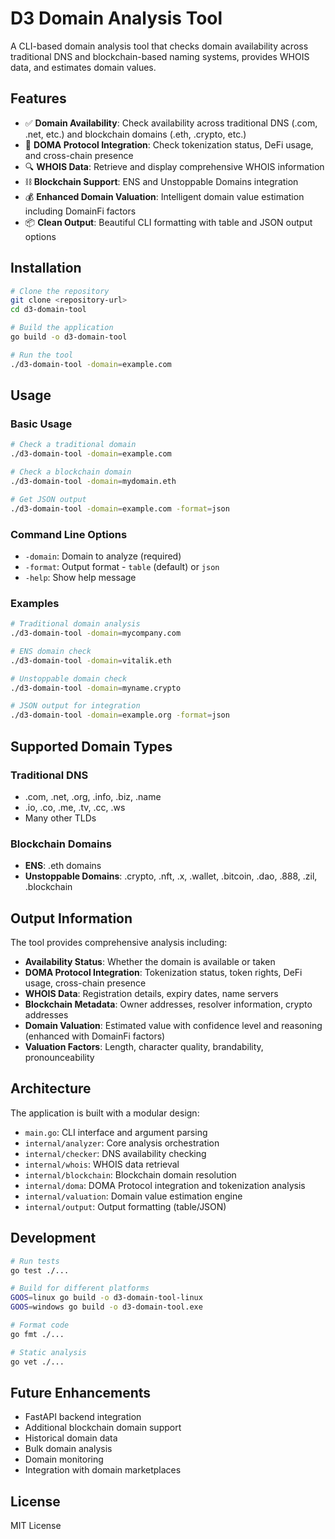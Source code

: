 # D3 Domain Analysis Tool

A CLI-based domain analysis tool that checks domain availability across traditional DNS and blockchain-based naming systems, provides WHOIS data, and estimates domain values.

## Features

- ✅ **Domain Availability**: Check availability across traditional DNS (.com, .net, etc.) and blockchain domains (.eth, .crypto, etc.)
- 🔶 **DOMA Protocol Integration**: Check tokenization status, DeFi usage, and cross-chain presence
- 🔍 **WHOIS Data**: Retrieve and display comprehensive WHOIS information
- ⛓️ **Blockchain Support**: ENS and Unstoppable Domains integration
- 💰 **Enhanced Domain Valuation**: Intelligent domain value estimation including DomainFi factors
- 📦 **Clean Output**: Beautiful CLI formatting with table and JSON output options

## Installation

```bash
# Clone the repository
git clone <repository-url>
cd d3-domain-tool

# Build the application
go build -o d3-domain-tool

# Run the tool
./d3-domain-tool -domain=example.com
```

## Usage

### Basic Usage

```bash
# Check a traditional domain
./d3-domain-tool -domain=example.com

# Check a blockchain domain
./d3-domain-tool -domain=mydomain.eth

# Get JSON output
./d3-domain-tool -domain=example.com -format=json
```

### Command Line Options

- `-domain`: Domain to analyze (required)
- `-format`: Output format - `table` (default) or `json`
- `-help`: Show help message

### Examples

```bash
# Traditional domain analysis
./d3-domain-tool -domain=mycompany.com

# ENS domain check
./d3-domain-tool -domain=vitalik.eth

# Unstoppable domain check
./d3-domain-tool -domain=myname.crypto

# JSON output for integration
./d3-domain-tool -domain=example.org -format=json
```

## Supported Domain Types

### Traditional DNS
- .com, .net, .org, .info, .biz, .name
- .io, .co, .me, .tv, .cc, .ws
- Many other TLDs

### Blockchain Domains
- **ENS**: .eth domains
- **Unstoppable Domains**: .crypto, .nft, .x, .wallet, .bitcoin, .dao, .888, .zil, .blockchain

## Output Information

The tool provides comprehensive analysis including:

- **Availability Status**: Whether the domain is available or taken
- **DOMA Protocol Integration**: Tokenization status, token rights, DeFi usage, cross-chain presence
- **WHOIS Data**: Registration details, expiry dates, name servers
- **Blockchain Metadata**: Owner addresses, resolver information, crypto addresses
- **Domain Valuation**: Estimated value with confidence level and reasoning (enhanced with DomainFi factors)
- **Valuation Factors**: Length, character quality, brandability, pronounceability

## Architecture

The application is built with a modular design:

- `main.go`: CLI interface and argument parsing
- `internal/analyzer`: Core analysis orchestration
- `internal/checker`: DNS availability checking
- `internal/whois`: WHOIS data retrieval
- `internal/blockchain`: Blockchain domain resolution
- `internal/doma`: DOMA Protocol integration and tokenization analysis
- `internal/valuation`: Domain value estimation engine
- `internal/output`: Output formatting (table/JSON)

## Development

```bash
# Run tests
go test ./...

# Build for different platforms
GOOS=linux go build -o d3-domain-tool-linux
GOOS=windows go build -o d3-domain-tool.exe

# Format code
go fmt ./...

# Static analysis
go vet ./...
```

## Future Enhancements

- FastAPI backend integration
- Additional blockchain domain support
- Historical domain data
- Bulk domain analysis
- Domain monitoring
- Integration with domain marketplaces

## License

MIT License
